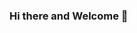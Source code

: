 ### Hi there and Welcome 👋

<!--
**vantsmoubaraq/vantsmoubaraq** is a ✨ _special_ ✨ repository because its `README.md` (this file) appears on your GitHub profile.

Here are some ideas to get you started:

- 🔭 I’m Mubarak Wantimba ...
- 🌱 A Ugandan computer scientist, Software Engineer, Mathematician, Medical Radiologist ...
- 👯 Looking to solve the World's most urgent and hardest Problems by leveraging digital technologies  ...
-->
